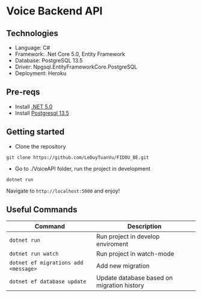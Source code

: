 # Voice Backend API

## Technologies

- Language: C#
- Framework: .Net Core 5.0, Entity Framework
- Database: PostgreSQL 13.5
- Driver: Npgsql.EntityFrameworkCore.PostgreSQL
- Deployment: Heroku

## Pre-reqs

- Install [.NET 5.0](https://dotnet.microsoft.com/en-us/download/dotnet/5.0)
- Install [Postgresql 13.5](https://www.postgresqltutorial.com/install-postgresql/)

## Getting started

- Clone the repository

```
git clone https://github.com/LeDuyTuanVu/FIDOU_BE.git
```

- Go to ./VoiceAPI folder, run the project in development

```
dotnet run
```

Navigate to `http://localhost:5000` and enjoy!

## Useful Commands

| Command                                                      | Description                                   |
| ------------------------------------------------------------ | --------------------------------------------- |
| `dotnet run`                            | Run project in develop enviroment             |
| `dotnet run watch`                      | Run project in watch-mode                     |
| `dotnet ef migrations add <message>`    | Add new migration                             |
| `dotnet ef database update`             | Update database based on migration history    |
